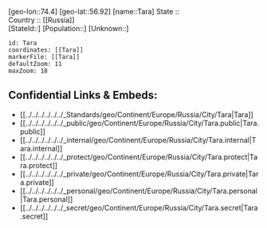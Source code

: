 ﻿---
location: [56.92,74.4] 
mapzoom: [7,12] 
mapmarker: city 
type: City
tags:
- geo/City


SpocWebEntityId: 34758
isDeleted: false
confidential: public

---
[geo-lon::74.4] 
[geo-lat::56.92] 
[name::Tara] 
State ::  
Country :: [[Russia]]  
[StateId::] 
[Population::] 
[Unknown::] 


```leaflet
id: Tara
coordinates: [[Tara]] 
markerFile: [[Tara]] 
defaultZoom: 11 
maxZoom: 18
```


## Confidential Links & Embeds: 
- [[../../../../../../_Standards/geo/Continent/Europe/Russia/City/Tara|Tara]] 
- [[../../../../../../_public/geo/Continent/Europe/Russia/City/Tara.public|Tara.public]] 
- [[../../../../../../_internal/geo/Continent/Europe/Russia/City/Tara.internal|Tara.internal]] 
- [[../../../../../../_protect/geo/Continent/Europe/Russia/City/Tara.protect|Tara.protect]] 
- [[../../../../../../_private/geo/Continent/Europe/Russia/City/Tara.private|Tara.private]] 
- [[../../../../../../_personal/geo/Continent/Europe/Russia/City/Tara.personal|Tara.personal]] 
- [[../../../../../../_secret/geo/Continent/Europe/Russia/City/Tara.secret|Tara.secret]] 
